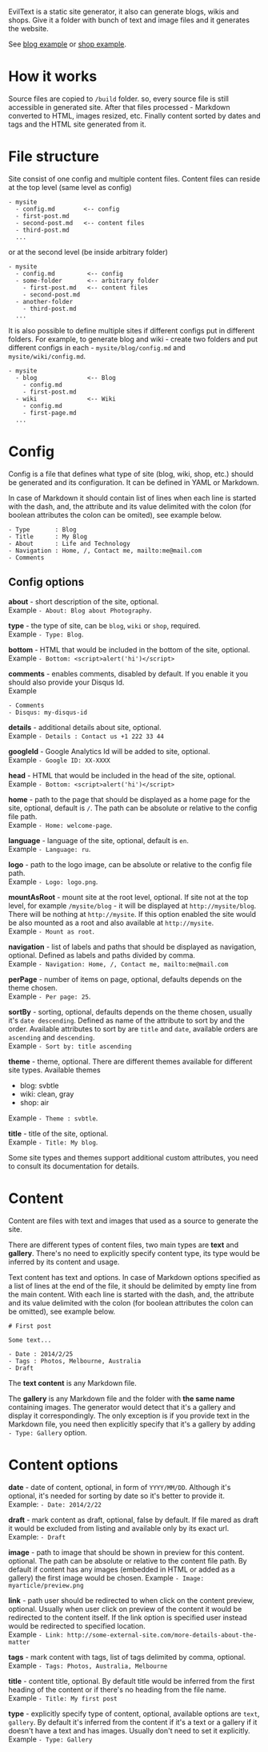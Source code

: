 EvilText is a static site generator, it also can generate blogs, wikis and shops.
Give it a folder with bunch of text and image files and it generates the website.

See [blog example](http://blog-example.eviltext.com) or
[shop example](http://shop-example.eviltext.com).

# How it works

Source files are copied to `/build` folder. so, every source file is still accessible 
in generated site. After that files processed - Markdown converted to HTML, images resized, etc.
Finally content sorted by dates and tags and the HTML site generated from it.

# File structure

Site consist of one config and multiple content files. Content files can reside at the top 
level (same level as config)

    - mysite
      - config.md        <-- config
      - first-post.md
      - second-post.md   <-- content files  
      - third-post.md
      ...
      
or at the second level (be inside arbitrary folder)

    - mysite
      - config.md         <-- config 
      - some-folder       <-- arbitrary folder
        - first-post.md   <-- content files
        - second-post.md
      - another-folder
        - third-post.md
      ...
        
It is also possible to define multiple sites if different configs put in different folders.
For example, to generate blog and wiki - create two folders and put different
configs in each - `mysite/blog/config.md` and `mysite/wiki/config.md`.

    - mysite
      - blog              <-- Blog
        - config.md
        - first-post.md
      - wiki              <-- Wiki
        - config.md
        - first-page.md
      ...


# Config

Config is a file that defines what type of site (blog, wiki, shop, etc.) should be generated and 
its configuration. It can be defined in YAML or Markdown.

In case of Markdown it should contain list of lines when each line is started with the dash, and, 
the attribute and its value delimited with the colon (for boolean attributes the colon can be 
omited), see example below.

    - Type       : Blog
    - Title      : My Blog
    - About      : Life and Technology
    - Navigation : Home, /, Contact me, mailto:me@mail.com
    - Comments

## Config options

**about** - short description of the site, optional.  
Example `- About: Blog about Photography`.

**type** - the type of site, can be `blog`, `wiki` or `shop`, required.  
Example `- Type: Blog`.

**bottom** - HTML that would be included in the bottom of the site, optional.  
Example `- Bottom: <script>alert('hi')</script>`

**comments** - enables comments, disabled by default. If you enable it
you should also provide your Disqus Id.  
Example

    - Comments
    - Disqus: my-disqus-id

**details** - additional details about site, optional.  
Example `- Details : Contact us +1 222 33 44`

**googleId** - Google Analytics Id will be added to site, optional.  
Example `- Google ID: XX-XXXX`

**head** - HTML that would be included in the head of the site, optional.  
Example `- Bottom: <script>alert('hi')</script>`

**home** - path to the page that should be displayed as a home page for the site, optional, 
default is `/`. The path can be absolute or relative to the config file path.  
Example `- Home: welcome-page`.

**language** - language of the site, optional, default is `en`.  
Example `- Language: ru`.

**logo** - path to the logo image, can be absolute or relative to the config file path.  
Example `- Logo: logo.png`.

**mountAsRoot** - mount site at the root level, optional. If site not at the top level, for
example `/mysite/blog` - it will be displayed at `http://mysite/blog`. There will be nothing 
at `http://mysite`. If this option enabled the site would be also mounted as a root and 
also available at `http://mysite`.  
Example `- Mount as root`.

**navigation** - list of labels and paths that should be displayed as navigation, optional.
Defined as labels and paths divided by comma.  
Example `- Navigation: Home, /, Contact me, mailto:me@mail.com`

**perPage** - number of items on page, optional, defaults depends on the theme chosen.  
Example `- Per page: 25`.

**sortBy** - sorting, optional, defaults depends on the theme chosen, usually it's `date descending`. 
Defined as name of the attribute to sort by and the order. Available attributes to sort by
are `title` and `date`, available orders are `ascending` and `descending`.  
Example `- Sort by: title ascending`

**theme** - theme, optional. There are different themes available for different site types. 
Available themes 

- blog: svbtle
- wiki: clean, gray
- shop: air

Example `- Theme : svbtle`.

**title** - title of the site, optional.  
Example `- Title: My blog`.

Some site types and themes support additional custom attributes, you need to consult its
documentation for details. 

# Content

Content are files with text and images that used as a source to generate the site.

There are different types of content files, two main types are **text** and **gallery**. 
There's no need to explicitly specify content type, its type would be inferred by its 
content and usage.

Text content has text and options. In case of Markdown options specified as a list of lines
at the end of the file, it should be delimited by empty line from the main content. 
With each line is started with the dash, and, the attribute and its value delimited with 
the colon (for boolean attributes the colon can be omitted), see example below.

    # First post
    
    Some text...
    
    - Date : 2014/2/25
    - Tags : Photos, Melbourne, Australia
    - Draft

The **text content** is any Markdown file. 

The **gallery** is any Markdown file and the folder with **the same name** containing images. 
The generator would detect that it's a gallery and display it correspondingly. The only 
exception is if you provide text in the Markdown file, you need then explicitly
specify that it's a gallery by adding `- Type: Gallery` option.

# Content options

**date** - date of content, optional, in form of `YYYY/MM/DD`. Although it's optional, it's needed 
for sorting by date so it's better to provide it.  
Example: `- Date: 2014/2/22`

**draft** - mark content as draft, optional, false by default. If file mared as draft it would 
be excluded from listing and available only by its exact url.  
Example: `- Draft`

**image** - path to image that should be shown in preview for this content. optional. The path can 
be absolute or relative to the content file path. By default if content has any images (embedded 
in HTML or added as a gallery) the first image would be chosen.
Example `- Image: myarticle/preview.png`

**link** - path user should be redirected to when click on the content preview, optional. Usually 
when user click on preview of the content it would be redirected to the content itself. If the 
link option is specified user instead would be redirected to specified location.  
Example `- Link: http://some-external-site.com/more-details-about-the-matter`

**tags** - mark content with tags, list of tags delimited by comma, optional.  
Example `- Tags: Photos, Australia, Melbourne`

**title** - content title, optional. By default title would be inferred from the first heading of
the content or if there's no heading from the file name.  
Example `- Title: My first post`

**type** - explicitly specify type of content, optional, available options are `text`, `gallery`. 
By default it's inferred from the content if it's a text or a gallery if it doesn't have a text and
has images. Usually don't need to set it explicitly.  
Example `- Type: Gallery`